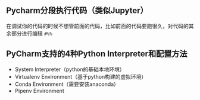 ## Pycharm分段执行代码（类似Jupyter）
在调试你的代码的时候不想管前面的代码，比如前面的代码要跑很久，对代码的其余部分进行编辑
```#%%```



## PyCharm支持的4种Python Interpreter和配置方法
- System Interpreter（python的基础本地环境）
- Virtualenv Environment（基于python构建的虚拟环境）
- Conda Environment（需要安装anaconda）
- Pipenv Environment
